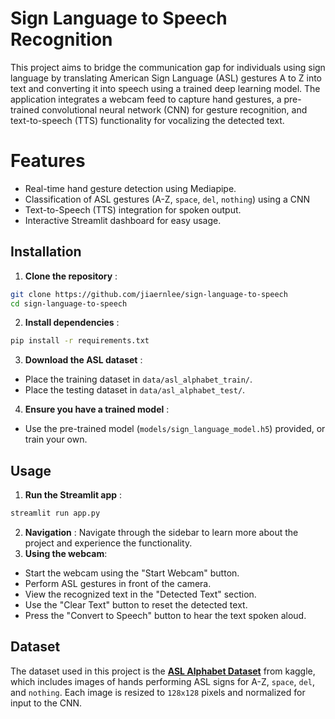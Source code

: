 # Sign Language to Speech Recognition
This project aims to bridge the communication gap for individuals using sign language by translating American Sign Language (ASL) gestures A to Z into text and converting it into speech using a trained deep learning model. The application integrates a webcam feed to capture hand gestures, a pre-trained convolutional neural network (CNN) for gesture recognition, and text-to-speech (TTS) functionality for vocalizing the detected text.

# Features

- Real-time hand gesture detection using Mediapipe.
 - Classification of ASL gestures (A-Z, `space`, `del`, `nothing`) using a CNN
 - Text-to-Speech (TTS) integration for spoken output. 
 - Interactive Streamlit dashboard for easy usage. 

## Installation

1. **Clone the repository** :
```bash 
git clone https://github.com/jiaernlee/sign-language-to-speech 
cd sign-language-to-speech
```
2. **Install dependencies** : 
```bash
pip install -r requirements.txt
```
3. **Download the ASL dataset** :
-   Place the training dataset in `data/asl_alphabet_train/`.
-   Place the testing dataset in `data/asl_alphabet_test/`.

4.  **Ensure you have a trained model** :
-   Use the pre-trained model (`models/sign_language_model.h5`) provided, or train your own.

## Usage
 1. **Run the Streamlit app** :
```bash 
streamlit run app.py
```
 2. **Navigation** :
Navigate through the sidebar to learn more about the project and experience the functionality.  
 3. **Using the webcam**: 
-   Start the webcam using the "Start Webcam" button.
-   Perform ASL gestures in front of the camera.
-   View the recognized text in the "Detected Text" section.
-   Use the "Clear Text" button to reset the detected text.
-   Press the "Convert to Speech" button to hear the text spoken aloud.

## Dataset
The dataset used in this project is the **[ASL Alphabet Dataset](https://www.kaggle.com/datasets/grassknoted/asl-alphabet)** from kaggle, which includes images of hands performing ASL signs for A-Z, `space`, `del`, and `nothing`. Each image is resized to `128x128` pixels and normalized for input to the CNN.
